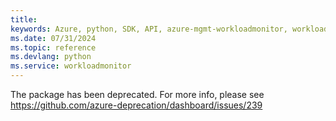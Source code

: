 ```yaml
---
title: 
keywords: Azure, python, SDK, API, azure-mgmt-workloadmonitor, workloadmonitor
ms.date: 07/31/2024
ms.topic: reference
ms.devlang: python
ms.service: workloadmonitor
---
```

The package has been deprecated. For more info, please see https://github.com/azure-deprecation/dashboard/issues/239

